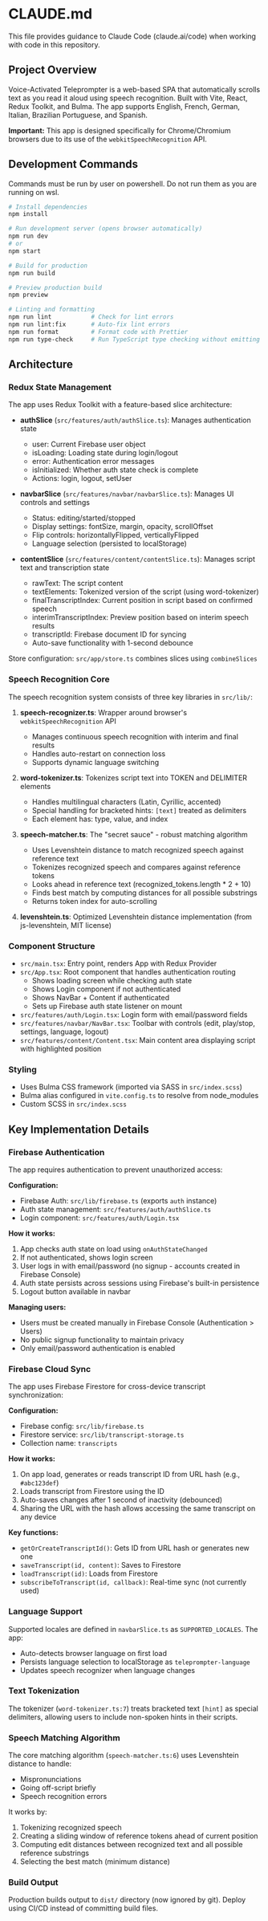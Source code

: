 # CLAUDE.md

This file provides guidance to Claude Code (claude.ai/code) when working with code in this repository.

## Project Overview

Voice-Activated Teleprompter is a web-based SPA that automatically scrolls text as you read it aloud using speech recognition. Built with Vite, React, Redux Toolkit, and Bulma. The app supports English, French, German, Italian, Brazilian Portuguese, and Spanish.

**Important:** This app is designed specifically for Chrome/Chromium browsers due to its use of the `webkitSpeechRecognition` API.

## Development Commands

Commands must be run by user on powershell. Do not run them as you are running on wsl.

```bash
# Install dependencies
npm install

# Run development server (opens browser automatically)
npm run dev
# or
npm start

# Build for production
npm run build

# Preview production build
npm preview

# Linting and formatting
npm run lint           # Check for lint errors
npm run lint:fix       # Auto-fix lint errors
npm run format         # Format code with Prettier
npm run type-check     # Run TypeScript type checking without emitting files
```

## Architecture

### Redux State Management

The app uses Redux Toolkit with a feature-based slice architecture:

- **authSlice** (`src/features/auth/authSlice.ts`): Manages authentication state
  - user: Current Firebase user object
  - isLoading: Loading state during login/logout
  - error: Authentication error messages
  - isInitialized: Whether auth state check is complete
  - Actions: login, logout, setUser

- **navbarSlice** (`src/features/navbar/navbarSlice.ts`): Manages UI controls and settings
  - Status: editing/started/stopped
  - Display settings: fontSize, margin, opacity, scrollOffset
  - Flip controls: horizontallyFlipped, verticallyFlipped
  - Language selection (persisted to localStorage)

- **contentSlice** (`src/features/content/contentSlice.ts`): Manages script text and transcription state
  - rawText: The script content
  - textElements: Tokenized version of the script (using word-tokenizer)
  - finalTranscriptIndex: Current position in script based on confirmed speech
  - interimTranscriptIndex: Preview position based on interim speech results
  - transcriptId: Firebase document ID for syncing
  - Auto-save functionality with 1-second debounce

Store configuration: `src/app/store.ts` combines slices using `combineSlices`

### Speech Recognition Core

The speech recognition system consists of three key libraries in `src/lib/`:

1. **speech-recognizer.ts**: Wrapper around browser's `webkitSpeechRecognition` API
   - Manages continuous speech recognition with interim and final results
   - Handles auto-restart on connection loss
   - Supports dynamic language switching

2. **word-tokenizer.ts**: Tokenizes script text into TOKEN and DELIMITER elements
   - Handles multilingual characters (Latin, Cyrillic, accented)
   - Special handling for bracketed hints: `[text]` treated as delimiters
   - Each element has: type, value, and index

3. **speech-matcher.ts**: The "secret sauce" - robust matching algorithm
   - Uses Levenshtein distance to match recognized speech against reference text
   - Tokenizes recognized speech and compares against reference tokens
   - Looks ahead in reference text (recognized_tokens.length * 2 + 10)
   - Finds best match by computing distances for all possible substrings
   - Returns token index for auto-scrolling

4. **levenshtein.ts**: Optimized Levenshtein distance implementation (from js-levenshtein, MIT license)

### Component Structure

- `src/main.tsx`: Entry point, renders App with Redux Provider
- `src/App.tsx`: Root component that handles authentication routing
  - Shows loading screen while checking auth state
  - Shows Login component if not authenticated
  - Shows NavBar + Content if authenticated
  - Sets up Firebase auth state listener on mount
- `src/features/auth/Login.tsx`: Login form with email/password fields
- `src/features/navbar/NavBar.tsx`: Toolbar with controls (edit, play/stop, settings, language, logout)
- `src/features/content/Content.tsx`: Main content area displaying script with highlighted position

### Styling

- Uses Bulma CSS framework (imported via SASS in `src/index.scss`)
- Bulma alias configured in `vite.config.ts` to resolve from node_modules
- Custom SCSS in `src/index.scss`

## Key Implementation Details

### Firebase Authentication

The app requires authentication to prevent unauthorized access:

**Configuration:**
- Firebase Auth: `src/lib/firebase.ts` (exports `auth` instance)
- Auth state management: `src/features/auth/authSlice.ts`
- Login component: `src/features/auth/Login.tsx`

**How it works:**
1. App checks auth state on load using `onAuthStateChanged`
2. If not authenticated, shows login screen
3. User logs in with email/password (no signup - accounts created in Firebase Console)
4. Auth state persists across sessions using Firebase's built-in persistence
5. Logout button available in navbar

**Managing users:**
- Users must be created manually in Firebase Console (Authentication > Users)
- No public signup functionality to maintain privacy
- Only email/password authentication is enabled

### Firebase Cloud Sync

The app uses Firebase Firestore for cross-device transcript synchronization:

**Configuration:**
- Firebase config: `src/lib/firebase.ts`
- Firestore service: `src/lib/transcript-storage.ts`
- Collection name: `transcripts`

**How it works:**
1. On app load, generates or reads transcript ID from URL hash (e.g., `#abc123def`)
2. Loads transcript from Firestore using the ID
3. Auto-saves changes after 1 second of inactivity (debounced)
4. Sharing the URL with the hash allows accessing the same transcript on any device

**Key functions:**
- `getOrCreateTranscriptId()`: Gets ID from URL hash or generates new one
- `saveTranscript(id, content)`: Saves to Firestore
- `loadTranscript(id)`: Loads from Firestore
- `subscribeToTranscript(id, callback)`: Real-time sync (not currently used)

### Language Support

Supported locales are defined in `navbarSlice.ts` as `SUPPORTED_LOCALES`. The app:
- Auto-detects browser language on first load
- Persists language selection to localStorage as `teleprompter-language`
- Updates speech recognizer when language changes

### Text Tokenization

The tokenizer (`word-tokenizer.ts:7`) treats bracketed text `[hint]` as special delimiters, allowing users to include non-spoken hints in their scripts.

### Speech Matching Algorithm

The core matching algorithm (`speech-matcher.ts:6`) uses Levenshtein distance to handle:
- Mispronunciations
- Going off-script briefly
- Speech recognition errors

It works by:
1. Tokenizing recognized speech
2. Creating a sliding window of reference tokens ahead of current position
3. Computing edit distances between recognized text and all possible reference substrings
4. Selecting the best match (minimum distance)

### Build Output

Production builds output to `dist/` directory (now ignored by git). Deploy using CI/CD instead of committing build files.
